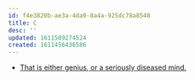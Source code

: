 ```yaml
---
id: f4e3820b-ae3a-4da9-8a4a-925dc78a8540
title: C
desc: ''
updated: 1611589274524
created: 1611456436586
---
```


- [That is either genius, or a seriously diseased mind.](https://lkml.org/lkml/2018/3/20/845)
